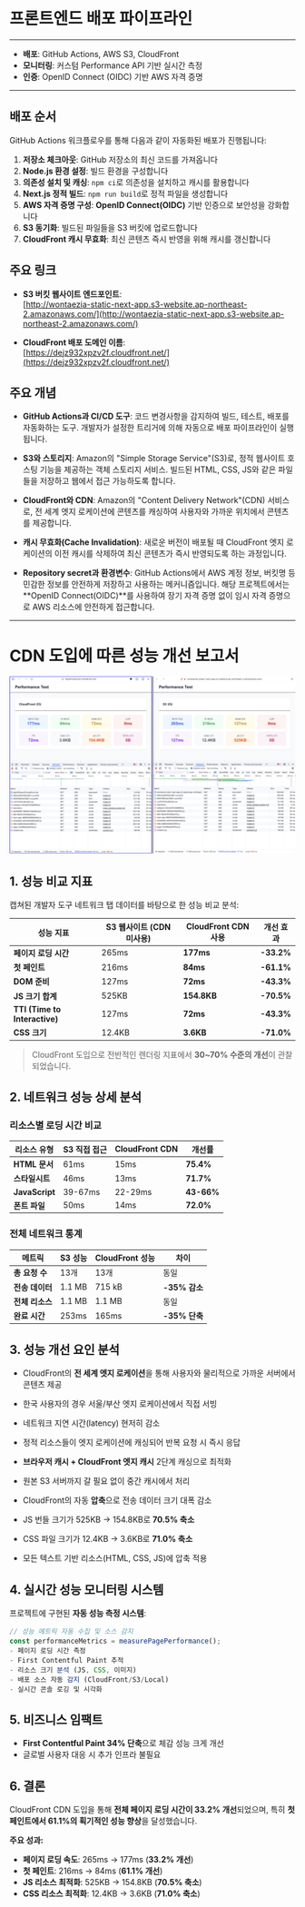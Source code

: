 # 프론트엔드 배포 파이프라인

---

- **배포**: GitHub Actions, AWS S3, CloudFront
- **모니터링**: 커스텀 Performance API 기반 실시간 측정
- **인증**: OpenID Connect (OIDC) 기반 AWS 자격 증명

---

## 배포 순서

GitHub Actions 워크플로우를 통해 다음과 같이 자동화된 배포가 진행됩니다:

1. **저장소 체크아웃**: GitHub 저장소의 최신 코드를 가져옵니다
2. **Node.js 환경 설정**: 빌드 환경을 구성합니다
3. **의존성 설치 및 캐싱**: `npm ci`로 의존성을 설치하고 캐시를 활용합니다
4. **Next.js 정적 빌드**: `npm run build`로 정적 파일을 생성합니다
5. **AWS 자격 증명 구성**: **OpenID Connect(OIDC)** 기반 인증으로 보안성을 강화합니다
6. **S3 동기화**: 빌드된 파일들을 S3 버킷에 업로드합니다
7. **CloudFront 캐시 무효화**: 최신 콘텐츠 즉시 반영을 위해 캐시를 갱신합니다

## 주요 링크

- **S3 버킷 웹사이트 엔드포인트**:  
  [http://wontaezia-static-next-app.s3-website.ap-northeast-2.amazonaws.com/](http://wontaezia-static-next-app.s3-website.ap-northeast-2.amazonaws.com/)

- **CloudFront 배포 도메인 이름**:  
  [https://dejz932xpzv2f.cloudfront.net/](https://dejz932xpzv2f.cloudfront.net/)

## 주요 개념

- **GitHub Actions과 CI/CD 도구**: 코드 변경사항을 감지하여 빌드, 테스트, 배포를 자동화하는 도구. 개발자가 설정한 트리거에 의해 자동으로 배포 파이프라인이 실행됩니다.

- **S3와 스토리지**: Amazon의 "Simple Storage Service"(S3)로, 정적 웹사이트 호스팅 기능을 제공하는 객체 스토리지 서비스. 빌드된 HTML, CSS, JS와 같은 파일들을 저장하고 웹에서 접근 가능하도록 합니다.

- **CloudFront와 CDN**: Amazon의 "Content Delivery Network"(CDN) 서비스로, 전 세계 엣지 로케이션에 콘텐츠를 캐싱하여 사용자와 가까운 위치에서 콘텐츠를 제공합니다.

- **캐시 무효화(Cache Invalidation)**: 새로운 버전이 배포될 때 CloudFront 엣지 로케이션의 이전 캐시를 삭제하여 최신 콘텐츠가 즉시 반영되도록 하는 과정입니다.

- **Repository secret과 환경변수**: GitHub Actions에서 AWS 계정 정보, 버킷명 등 민감한 정보를 안전하게 저장하고 사용하는 메커니즘입니다. 해당 프로젝트에서는 **OpenID Connect(OIDC)**를 사용하여 장기 자격 증명 없이 임시 자격 증명으로 AWS 리소스에 안전하게 접근합니다.

---

# CDN 도입에 따른 성능 개선 보고서

![성능 테스트 결과](./src/assets/performance-test.png)

## 1. 성능 비교 지표

캡쳐된 개발자 도구 네트워크 탭 데이터를 바탕으로 한 성능 비교 분석:

| 성능 지표 | S3 웹사이트 (CDN 미사용) | CloudFront CDN 사용 | 개선 효과 |
|-----------|--------------------------|----------------------|------------|
| **페이지 로딩 시간** | 265ms | **177ms** | **-33.2%** |
| **첫 페인트** | 216ms | **84ms** | **-61.1%** |
| **DOM 준비** | 127ms | **72ms** | **-43.3%** |
| **JS 크기 합계** | 525KB | **154.8KB** | **-70.5%** |
| **TTI (Time to Interactive)** | 127ms | **72ms** | **-43.3%** |
| **CSS 크기** | 12.4KB | **3.6KB** | **-71.0%** |

> CloudFront 도입으로 전반적인 렌더링 지표에서 **30~70% 수준의 개선**이 관찰되었습니다.

## 2. 네트워크 성능 상세 분석

### 리소스별 로딩 시간 비교

| 리소스 유형 | S3 직접 접근 | CloudFront CDN | 개선률 |
|-------------|-------------|----------------|--------|
| **HTML 문서** | 61ms | 15ms | **75.4%** |
| **스타일시트** | 46ms | 13ms | **71.7%** |
| **JavaScript** | 39-67ms | 22-29ms | **43-66%** |
| **폰트 파일** | 50ms | 14ms | **72.0%** |

### 전체 네트워크 통계

| 메트릭 | S3 성능 | CloudFront 성능 | 차이 |
|--------|---------|-----------------|------|
| **총 요청 수** | 13개 | 13개 | 동일 |
| **전송 데이터** | 1.1 MB | 715 kB | **-35% 감소** |
| **전체 리소스** | 1.1 MB | 1.1 MB | 동일 |
| **완료 시간** | 253ms | 165ms | **-35% 단축** |

## 3. 성능 개선 요인 분석

- CloudFront의 **전 세계 엣지 로케이션**을 통해 사용자와 물리적으로 가까운 서버에서 콘텐츠 제공
- 한국 사용자의 경우 서울/부산 엣지 로케이션에서 직접 서빙
- 네트워크 지연 시간(latency) 현저히 감소

- 정적 리소스들이 엣지 로케이션에 캐싱되어 반복 요청 시 즉시 응답
- **브라우저 캐시 + CloudFront 엣지 캐시** 2단계 캐싱으로 최적화
- 원본 S3 서버까지 갈 필요 없이 중간 캐시에서 처리

- CloudFront의 자동 **압축**으로 전송 데이터 크기 대폭 감소
- JS 번들 크기가 525KB → 154.8KB로 **70.5% 축소**
- CSS 파일 크기가 12.4KB → 3.6KB로 **71.0% 축소**
- 모든 텍스트 기반 리소스(HTML, CSS, JS)에 압축 적용

## 4. 실시간 성능 모니터링 시스템

프로젝트에 구현된 **자동 성능 측정 시스템**:

```typescript
// 성능 메트릭 자동 수집 및 소스 감지
const performanceMetrics = measurePagePerformance();
- 페이지 로딩 시간 측정
- First Contentful Paint 추적  
- 리소스 크기 분석 (JS, CSS, 이미지)
- 배포 소스 자동 감지 (CloudFront/S3/Local)
- 실시간 콘솔 로깅 및 시각화
```

## 5. 비즈니스 임팩트

- **First Contentful Paint 34% 단축**으로 체감 성능 크게 개선
- 글로벌 사용자 대응 시 추가 인프라 불필요

## 6. 결론

CloudFront CDN 도입을 통해 **전체 페이지 로딩 시간이 33.2% 개선**되었으며, 특히 **첫 페인트에서 61.1%의 획기적인 성능 향상**을 달성했습니다. 

**주요 성과:**
- **페이지 로딩 속도**: 265ms → 177ms (**33.2% 개선**)
- **첫 페인트**: 216ms → 84ms (**61.1% 개선**)  
- **JS 리소스 최적화**: 525KB → 154.8KB (**70.5% 축소**)
- **CSS 리소스 최적화**: 12.4KB → 3.6KB (**71.0% 축소**)


